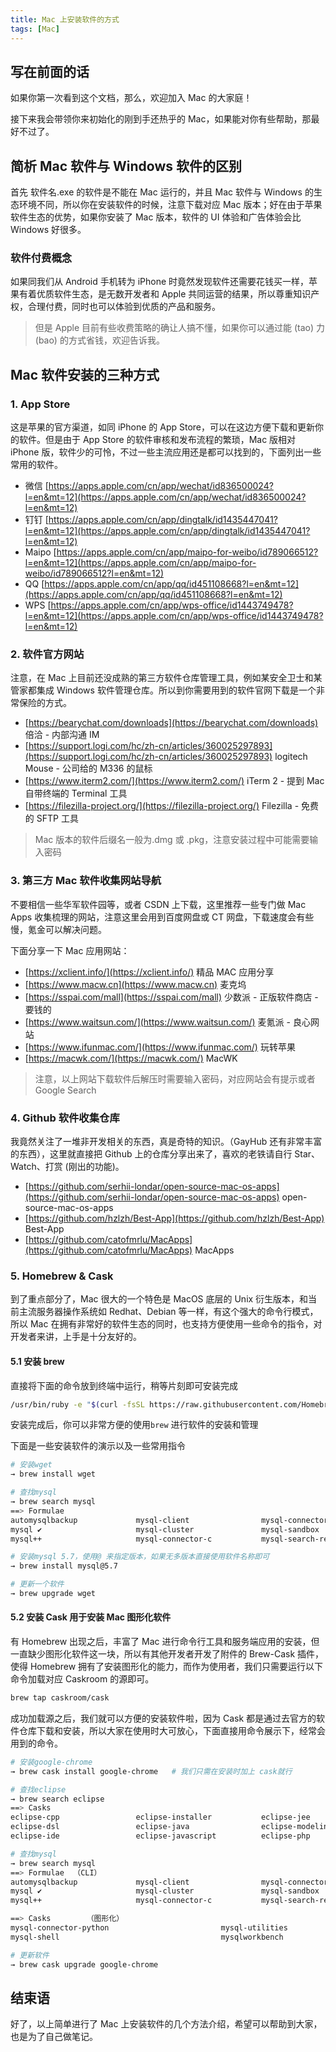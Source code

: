 ```yaml
---
title: Mac 上安装软件的方式
tags: [Mac]
---
```



## 写在前面的话

如果你第一次看到这个文档，那么，欢迎加入 Mac 的大家庭！

接下来我会带领你来初始化的刚到手还热乎的 Mac，如果能对你有些帮助，那最好不过了。

## 简析 Mac 软件与 Windows 软件的区别

首先 软件名.exe 的软件是不能在 Mac 运行的，并且 Mac 软件与 Windows 的生态环境不同，所以你在安装软件的时候，注意下载对应 Mac 版本；好在由于苹果软件生态的优势，如果你安装了 Mac 版本，软件的 UI 体验和广告体验会比 Windows 好很多。

### 软件付费概念

如果同我们从 Android 手机转为 iPhone 时竟然发现软件还需要花钱买一样，苹果有着优质软件生态，是无数开发者和 Apple 共同运营的结果，所以尊重知识产权，合理付费，同时也可以体验到优质的产品和服务。

> 但是 Apple 目前有些收费策略的确让人搞不懂，如果你可以通过能 (tao) 力 (bao) 的方式省钱，欢迎告诉我。

## Mac 软件安装的三种方式

### 1. App Store

这是苹果的官方渠道，如同 iPhone 的 App Store，可以在这边方便下载和更新你的软件。但是由于 App Store 的软件审核和发布流程的繁琐，Mac 版相对 iPhone 版，软件少的可怜，不过一些主流应用还是都可以找到的，下面列出一些常用的软件。

- 微信 [https://apps.apple.com/cn/app/wechat/id836500024?l=en&mt=12](https://apps.apple.com/cn/app/wechat/id836500024?l=en&mt=12)
- 钉钉 [https://apps.apple.com/cn/app/dingtalk/id1435447041?l=en&mt=12](https://apps.apple.com/cn/app/dingtalk/id1435447041?l=en&mt=12)
- Maipo [https://apps.apple.com/cn/app/maipo-for-weibo/id789066512?l=en&mt=12](https://apps.apple.com/cn/app/maipo-for-weibo/id789066512?l=en&mt=12)
- QQ  [https://apps.apple.com/cn/app/qq/id451108668?l=en&mt=12](https://apps.apple.com/cn/app/qq/id451108668?l=en&mt=12)
- WPS [https://apps.apple.com/cn/app/wps-office/id1443749478?l=en&mt=12](https://apps.apple.com/cn/app/wps-office/id1443749478?l=en&mt=12)

### 2. 软件官方网站

注意，在 Mac 上目前还没成熟的第三方软件仓库管理工具，例如某安全卫士和某管家都集成 Windows 软件管理仓库。所以到你需要用到的软件官网下载是一个非常保险的方式。

- [https://bearychat.com/downloads](https://bearychat.com/downloads)  倍洽 - 内部沟通 IM
- [https://support.logi.com/hc/zh-cn/articles/360025297893](https://support.logi.com/hc/zh-cn/articles/360025297893)  logitech Mouse - 公司给的 M336 的鼠标
- [https://www.iterm2.com/](https://www.iterm2.com/)  iTerm 2 - 提到 Mac 自带终端的 Terminal 工具
- [https://filezilla-project.org/](https://filezilla-project.org/)  Filezilla - 免费的 SFTP 工具

> Mac 版本的软件后缀名一般为.dmg 或 .pkg，注意安装过程中可能需要输入密码

### 3. 第三方 Mac 软件收集网站导航

不要相信一些华军软件园等，或者 CSDN 上下载，这里推荐一些专门做 Mac Apps 收集梳理的网站，注意这里会用到百度网盘或 CT 网盘，下载速度会有些慢，氪金可以解决问题。

下面分享一下 Mac 应用网站：

- [https://xclient.info/](https://xclient.info/)  精品 MAC 应用分享
- [https://www.macw.cn](https://www.macw.cn)  麦克坞
- [https://sspai.com/mall](https://sspai.com/mall)  少数派 - 正版软件商店 - 要钱的
- [https://www.waitsun.com/](https://www.waitsun.com/) 麦氪派 - 良心网站
- [https://www.ifunmac.com/](https://www.ifunmac.com/)  玩转苹果
- [https://macwk.com/](https://macwk.com/) MacWK

> 注意，以上网站下载软件后解压时需要输入密码，对应网站会有提示或者 Google Search

### 4. Github 软件收集仓库

我竟然关注了一堆非开发相关的东西，真是奇特的知识。（GayHub 还有非常丰富的东西），这里就直接把 Github 上的仓库分享出来了，喜欢的老铁请自行 Star、Watch、打赏 (刚出的功能)。

- [https://github.com/serhii-londar/open-source-mac-os-apps](https://github.com/serhii-londar/open-source-mac-os-apps)  open-source-mac-os-apps
- [https://github.com/hzlzh/Best-App](https://github.com/hzlzh/Best-App)  Best-App
- [https://github.com/catofmrlu/MacApps](https://github.com/catofmrlu/MacApps)  MacApps

### 5. Homebrew & Cask

到了重点部分了，Mac 很大的一个特色是 MacOS 底层的 Unix 衍生版本，和当前主流服务器操作系统如 Redhat、Debian 等一样，有这个强大的命令行模式，所以 Mac 在拥有非常好的软件生态的同时，也支持方便使用一些命令的指令，对开发者来讲，上手是十分友好的。

#### 5.1 安装 brew

直接将下面的命令放到终端中运行，稍等片刻即可安装完成

```bash
/usr/bin/ruby -e "$(curl -fsSL https://raw.githubusercontent.com/Homebrew/install/master/install)"
```

安装完成后，你可以非常方便的使用`brew` 进行软件的安装和管理

下面是一些安装软件的演示以及一些常用指令

```bash
# 安装wget
→ brew install wget

# 查找mysql
→ brew search mysql
==> Formulae
automysqlbackup             mysql-client                mysql-connector-c++         mysql-utilities             mysql@5.7
mysql ✔                     mysql-cluster               mysql-sandbox               mysql@5.5 ✔                 mysqltuner
mysql++                     mysql-connector-c           mysql-search-replace        mysql@5.6 ✔

# 安装mysql 5.7，使用@ 来指定版本，如果无多版本直接使用软件名称即可
→ brew install mysql@5.7

# 更新一个软件
→ brew upgrade wget
```

#### 5.2 安装 Cask 用于安装 Mac 图形化软件

有 Homebrew 出现之后，丰富了 Mac 进行命令行工具和服务端应用的安装，但一直缺少图形化软件这一块，所以有其他开发者开发了附件的 Brew-Cask 插件，使得 Homebrew 拥有了安装图形化的能力，而作为使用者，我们只需要运行以下命令加载对应 Caskroom 的源即可。

```bash
brew tap caskroom/cask
```

成功加载源之后，我们就可以方便的安装软件啦，因为 Cask 都是通过去官方的软件仓库下载和安装，所以大家在使用时大可放心，下面直接用命令展示下，经常会用到的命令。

```bash
# 安装google-chrome
→ brew cask install google-chrome   # 我们只需在安装时加上 cask就行

# 查找eclipse
→ brew search eclipse
==> Casks
eclipse-cpp                 eclipse-installer           eclipse-jee                 eclipse-platform            eclipse-scout
eclipse-dsl                 eclipse-java                eclipse-modeling            eclipse-ptp                 eclipse-testing
eclipse-ide                 eclipse-javascript          eclipse-php                 eclipse-rcp                 nodeclipse

# 查找mysql 
→ brew search mysql
==> Formulae  （CLI）
automysqlbackup             mysql-client                mysql-connector-c++         mysql-utilities             mysql@5.7
mysql ✔                     mysql-cluster               mysql-sandbox               mysql@5.5 ✔                 mysqltuner
mysql++                     mysql-connector-c           mysql-search-replace        mysql@5.6 ✔

==> Casks        （图形化）
mysql-connector-python                         mysql-utilities                                navicat-for-mysql
mysql-shell                                    mysqlworkbench                                 sqlpro-for-mysql

# 更新软件 
→ brew cask upgrade google-chrome
```

## 结束语

好了，以上简单进行了 Mac 上安装软件的几个方法介绍，希望可以帮助到大家，也是为了自己做笔记。
